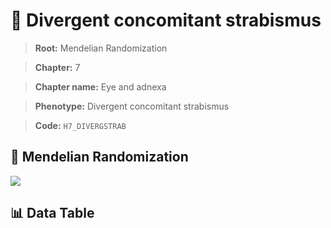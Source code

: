 # 🧪 Divergent concomitant strabismus

> **Root:** Mendelian Randomization

> **Chapter:** 7  

> **Chapter name:** Eye and adnexa

> **Phenotype:** Divergent concomitant strabismus  

> **Code:** `H7_DIVERGSTRAB`

## 🧬 Mendelian Randomization  

<img src="/MR/Figures/Forward/H7_DIVERGSTRAB.png"/>

## 📊 Data Table

<CsvTableMRF src="/MR/Data/Forward/H7_DIVERGSTRAB.csv"/>
